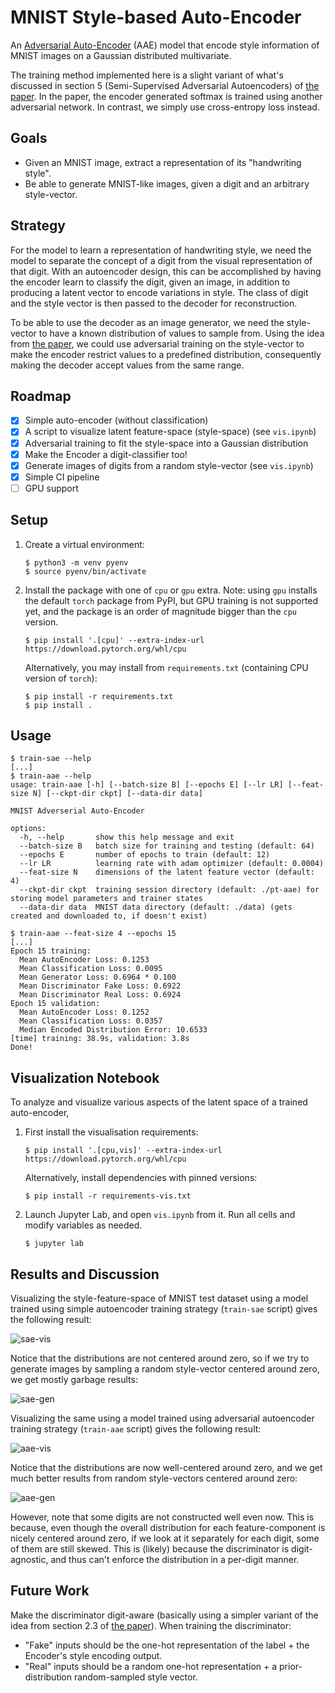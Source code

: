 # MNIST Style-based Auto-Encoder

An [Adversarial Auto-Encoder][aae] (AAE) model that encode style information of
MNIST images on a Gaussian distributed multivariate.

The training method implemented here is a slight variant of what's discussed in
section 5 (Semi-Supervised Adversarial Autoencoders) of [the paper][aae]. In the
paper, the encoder generated softmax is trained using another adversarial network.
In contrast, we simply use cross-entropy loss instead.

[aae]: https://arxiv.org/abs/1511.05644

## Goals

- Given an MNIST image, extract a representation of its "handwriting style".
- Be able to generate MNIST-like images, given a digit and an arbitrary style-vector.

## Strategy

For the model to learn a representation of handwriting style, we need the model to
separate the concept of a digit from the visual representation of that digit.
With an autoencoder design, this can be accomplished by having the encoder learn to
classify the digit, given an image, in addition to producing a latent vector to
encode variations in style. The class of digit and the style vector is then passed
to the decoder for reconstruction.

To be able to use the decoder as an image generator, we need the style-vector to
have a known distribution of values to sample from. Using the idea from [the paper][aae],
we could use adversarial training on the style-vector to make the encoder restrict
values to a predefined distribution, consequently making the decoder accept values
from the same range.

## Roadmap

- [x] Simple auto-encoder (without classification)
- [x] A script to visualize latent feature-space (style-space) (see `vis.ipynb`)
- [x] Adversarial training to fit the style-space into a Gaussian distribution
- [x] Make the Encoder a digit-classifier too!
- [x] Generate images of digits from a random style-vector (see `vis.ipynb`)
- [x] Simple CI pipeline
- [ ] GPU support

## Setup

1.  Create a virtual environment:

    ```
    $ python3 -m venv pyenv
    $ source pyenv/bin/activate
    ```

2.  Install the package with one of `cpu` or `gpu` extra.
    Note: using `gpu` installs the default `torch` package from PyPI, but GPU training is not supported yet, and the package is an order of magnitude bigger than the `cpu` version.

    ```
    $ pip install '.[cpu]' --extra-index-url https://download.pytorch.org/whl/cpu
    ```

    Alternatively, you may install from `requirements.txt` (containing CPU version of `torch`):

    ```
    $ pip install -r requirements.txt
    $ pip install .
    ```

## Usage

```
$ train-sae --help
[...]
$ train-aae --help
usage: train-aae [-h] [--batch-size B] [--epochs E] [--lr LR] [--feat-size N] [--ckpt-dir ckpt] [--data-dir data]

MNIST Adverserial Auto-Encoder

options:
  -h, --help       show this help message and exit
  --batch-size B   batch size for training and testing (default: 64)
  --epochs E       number of epochs to train (default: 12)
  --lr LR          learning rate with adam optimizer (default: 0.0004)
  --feat-size N    dimensions of the latent feature vector (default: 4)
  --ckpt-dir ckpt  training session directory (default: ./pt-aae) for storing model parameters and trainer states
  --data-dir data  MNIST data directory (default: ./data) (gets created and downloaded to, if doesn't exist)
```

```
$ train-aae --feat-size 4 --epochs 15
[...]
Epoch 15 training:
  Mean AutoEncoder Loss: 0.1253
  Mean Classification Loss: 0.0095
  Mean Generator Loss: 0.6964 * 0.100
  Mean Discriminator Fake Loss: 0.6922
  Mean Discriminator Real Loss: 0.6924
Epoch 15 validation:
  Mean AutoEncoder Loss: 0.1252
  Mean Classification Loss: 0.0357
  Median Encoded Distribution Error: 10.6533
[time] training: 38.9s, validation: 3.8s
Done!
```

## Visualization Notebook

To analyze and visualize various aspects of the latent space of a trained auto-encoder,

1.  First install the visualisation requirements:

    ```
    $ pip install '.[cpu,vis]' --extra-index-url https://download.pytorch.org/whl/cpu
    ```
    Alternatively, install dependencies with pinned versions:
    ```
    $ pip install -r requirements-vis.txt
    ```

2.  Launch Jupyter Lab, and open `vis.ipynb` from it. Run all cells and modify variables as needed.

    ```
    $ jupyter lab
    ```

## Results and Discussion

Visualizing the style-feature-space of MNIST test dataset using a model trained using simple autoencoder training strategy (`train-sae` script) gives the following result:

![sae-vis](https://github.com/johncf/mnist-style/assets/21051830/ff2d089b-6869-4a87-b343-942676597ee5)

Notice that the distributions are not centered around zero, so if we try to generate images by sampling a random style-vector centered around zero,
we get mostly garbage results:

![sae-gen](https://github.com/johncf/mnist-style/assets/21051830/c23d00b8-2e0a-46f0-8092-d03b230c23fe)

Visualizing the same using a model trained using adversarial autoencoder training strategy (`train-aae` script) gives the following result:

![aae-vis](https://github.com/johncf/mnist-style/assets/21051830/7db1b9fb-b7c3-4e0a-8d0e-f21b895bff53)

Notice that the distributions are now well-centered around zero, and we get much better results from random style-vectors centered around zero:

![aae-gen](https://github.com/johncf/mnist-style/assets/21051830/161a3208-bee2-40f8-a118-19c7f428248c)

However, note that some digits are not constructed well even now. This is because, even though the overall distribution for each feature-component is nicely centered around zero, if we look at it separately for each digit, some of them are still skewed. This is (likely) because the discriminator is digit-agnostic, and thus can't enforce the distribution in a per-digit manner.

## Future Work

Make the discriminator digit-aware (basically using a simpler variant of the idea from section 2.3 of [the paper][aae]).
When training the discriminator:
- "Fake" inputs should be the one-hot representation of the label + the Encoder's style encoding output.
- "Real" inputs should be a random one-hot representation + a prior-distribution random-sampled style vector.
